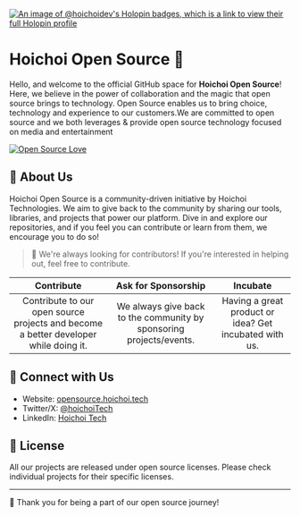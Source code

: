 [![An image of @hoichoidev's Holopin badges, which is a link to view their full Holopin profile](https://holopin.me/hoichoidev)](https://holopin.io/@hoichoidev)

# Hoichoi Open Source 🚀

Hello, and welcome to the official GitHub space for **Hoichoi Open Source**! Here, we believe in the power of collaboration and the magic that open source brings to technology. Open Source enables us to bring choice, technology and experience to our customers.We are committed to open source and we both leverages & provide open source technology focused on media and entertainment



[![Open Source Love](https://badges.frapsoft.com/os/v2/open-source.svg?v=103)](https://opensource.hoichoi.tech)



## 📖 About Us

Hoichoi Open Source is a community-driven initiative by Hoichoi Technologies. We aim to give back to the community by sharing our tools, libraries, and projects that power our platform. Dive in and explore our repositories, and if you feel you can contribute or learn from them, we encourage you to do so!



> 🤝 We're always looking for contributors! If you're interested in helping out, feel free to contribute.

| Contribute | Ask for Sponsorship | Incubate |
|:----------:|:-------------------:|:--------:|
| Contribute to our open source projects and become a better developer while doing it. | We always give back to the community by sponsoring projects/events. | Having a great product or idea? Get incubated with us. |


## 💬 Connect with Us

- Website: [opensource.hoichoi.tech](https://opensource.hoichoi.tech)
- Twitter/X: [@hoichoiTech](https://twitter.com/hoichoitech)
- LinkedIn: [Hoichoi Tech](https://www.linkedin.com/company/hoichoitech)

## 📜 License

All our projects are released under open source licenses. Please check individual projects for their specific licenses.

---

💖 Thank you for being a part of our open source journey!

